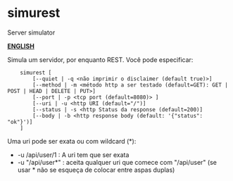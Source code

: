 # simurest
Server simulator

[**ENGLISH**](./english.md)

Simula um servidor, por enquanto REST. Você pode especificar: 

```
	simurest [
		[--quiet | -q <não imprimir o disclaimer (default true)>]
		[--method | -m <método http a ser testado (default=GET): GET | POST | HEAD | DELETE | PUT>]
		[--port | -p <tcp port (default=8080)> ]
		[--uri | -u <http URI (default="/")]
		[--status | -s <http Status da response (default=200)]
		[--body | -b <http response body (default: '{"status": "ok"}')]
	]

 ```

Uma uri pode ser exata ou com wildcard (*):
- -u /api/user/1 : A uri tem que ser exata
- -u "/api/user*" : aceita qualquer uri que comece com "/api/user" (se usar * não se esqueça de colocar entre aspas duplas)
